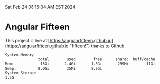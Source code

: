 Sat Feb 24 06:16:04 AM EST 2024

# Angular Fifteen


This project is live at [https://angularfifteen.github.io](https://angularfifteen.github.io "fifteen!") thanks to Github.

```bash
System Memory
               total        used        free      shared  buff/cache   available
Mem:            15Gi       2.4Gi       1.8Gi       299Mi        11Gi        12Gi
Swap:          8.0Gi        35Mi       8.0Gi
System Storage
1.3G	.
